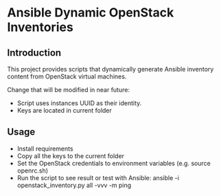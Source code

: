 # Ansible Dynamic OpenStack Inventories

## Introduction

This project provides scripts that dynamically generate Ansible inventory
content from OpenStack virtual machines.

Change that will be modified in near future:

  - Script uses instances UUID as their identity.
  - Keys are located in current folder

## Usage

- Install requirements
- Copy all the keys to the current folder
- Set the OpenStack credentials to environment variables (e.g. source openrc.sh)
- Run the script to see result or test with Ansible:
    ansible -i openstack_inventory.py all -vvv -m ping
